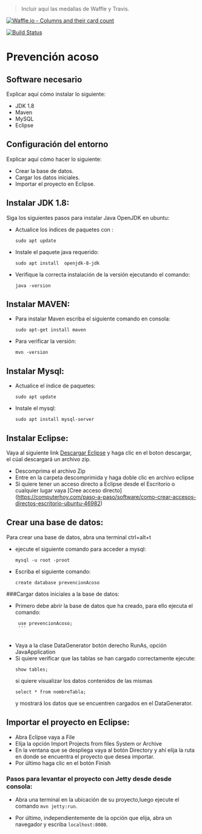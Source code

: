 > Incluir aquí las medallas de Waffle y Travis.

[![Waffle.io - Columns and their card count](https://waffle.io/vgrana/prevencion-acoso.svg?columns=backlog)](https://waffle.io/vgrana/prevencion-acoso)

[![Build Status](https://travis-ci.org/vgrana/prevencion-acoso.svg?branch=master)](https://travis-ci.org/vgrana/prevencion-acoso)


# Prevención acoso

## Software necesario

Explicar aquí cómo instalar lo siguiente:
* JDK 1.8
* Maven
* MySQL
* Eclipse

## Configuración del entorno

Explicar aquí cómo hacer lo siguiente:
* Crear la base de datos.
* Cargar los datos iniciales.
* Importar el proyecto en Eclipse.


## Instalar JDK 1.8:

Siga los siguientes pasos para instalar Java OpenJDK en ubuntu:
- Actualice los índices de paquetes con :
	```
	sudo apt update
	```
- Instale el paquete java requerido:
	```
	sudo apt install  openjdk-8-jdk
	```
- Verifique la correcta instalación de la versión ejecutando el comando:
	```
	java -version
	``` 

## Instalar MAVEN:
- Para instalar Maven escriba el siguiente comando en consola:
	```
	sudo apt-get install maven
	```
- Para verificar la versión:
	```
	mvn -version 
	```
## Instalar Mysql:
- Actualice  el índice de paquetes:
	```
	sudo apt update
	```
- Instale el mysql:
	```
	sudo apt install mysql-server
	```

## Instalar Eclipse:
Vaya al siguiente link [Descargar Eclipse](https://www.eclipse.org/downloads/download.php?file=/technology/epp/downloads/release/2018-09/R/eclipse-jee-2018-09-linux-gtk-x86_64.tar.gz)
 y haga clic en el boton descargar, el cúal descargará un archivo zip.
- Descomprima el archivo Zip
- Entre en la carpeta descomprimida y haga doble clic en archivo eclipse
- Si quiere tener un acceso directo a Eclipse desde el Escritorio o cualquier lugar vaya [Cree acceso directo] (https://computerhoy.com/paso-a-paso/software/como-crear-accesos-directos-escritorio-ubuntu-46982) 


## Crear una base de datos:
Para crear una base de datos, abra una terminal  ctrl+alt+t 
- ejecute el siguiente comando para acceder a mysql:
	```
	mysql -u root -proot
	```
- Escriba el siguiente comando:
	```
	create database prevencionAcoso
	```
###Cargar datos iniciales a la base de datos:
- Primero debe abrir la base de datos que ha creado, para ello ejecuta el comando:
	 ```
	  use prevencionAcoso;
	  ```
		  
- Vaya a la clase DataGenerator botón derecho RunAs, opción JavaApplication
- Si quiere verificar que las tablas se han cargado correctamente ejecute:
	```
	show tables;
	```
	si quiere visualizar los datos contenidos de las mismas 
	```
	select * from nombreTabla;
	```
	y mostrará los datos que se encuentren cargados en el DataGenerator.


## Importar el proyecto en Eclipse:
- Abra Eclipse vaya a File
- Elija la opción Import Projects from files System or Archive
- En la ventana que se despliega vaya al botón Directory y ahí elija la ruta en donde se encuentra el proyecto que desea importar.
- Por último haga clic en el botón Finish 


### Pasos para levantar el proyecto con Jetty desde desde consola:

- Abra una terminal en la ubicación de su proyecto,luego ejecute el comando `mvn jetty:run`.

- Por último, independientemente de la opción que elija, abra un navegador y escriba `localhost:8080`.
